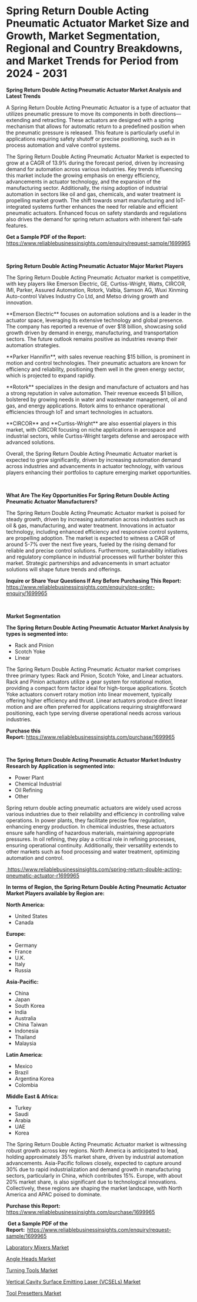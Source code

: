 <p><h1>Spring Return Double Acting Pneumatic Actuator Market Size and Growth, Market Segmentation, Regional and Country Breakdowns, and Market Trends for Period from 2024 -  2031</h1></p><p><strong>Spring Return Double Acting Pneumatic Actuator Market Analysis and Latest Trends</strong></p>
<p><p>A Spring Return Double Acting Pneumatic Actuator is a type of actuator that utilizes pneumatic pressure to move its components in both directions—extending and retracting. These actuators are designed with a spring mechanism that allows for automatic return to a predefined position when the pneumatic pressure is released. This feature is particularly useful in applications requiring safety shutoff or precise positioning, such as in process automation and valve control systems.</p><p>The Spring Return Double Acting Pneumatic Actuator Market is expected to grow at a CAGR of 13.9% during the forecast period, driven by increasing demand for automation across various industries. Key trends influencing this market include the growing emphasis on energy efficiency, advancements in actuator technology, and the expansion of the manufacturing sector. Additionally, the rising adoption of industrial automation in sectors like oil and gas, chemicals, and water treatment is propelling market growth. The shift towards smart manufacturing and IoT-integrated systems further enhances the need for reliable and efficient pneumatic actuators. Enhanced focus on safety standards and regulations also drives the demand for spring return actuators with inherent fail-safe features.</p></p>
<p><strong>Get a Sample PDF of the Report:&nbsp;</strong> <a href="https://www.reliablebusinessinsights.com/enquiry/request-sample/1699965?utm_campaign=1609&utm_medium=2&utm_source=Github&utm_content=ia&utm_term=21102024&utm_id=spring-return-double-acting-pneumatic-actuator">https://www.reliablebusinessinsights.com/enquiry/request-sample/1699965</a></p>
<p>&nbsp;</p>
<p><strong>Spring Return Double Acting Pneumatic Actuator Major Market Players</strong></p>
<p><p>The Spring Return Double Acting Pneumatic Actuator market is competitive, with key players like Emerson Electric, GE, Curtiss-Wright, Watts, CIRCOR, IMI, Parker, Assured Automation, Rotork, Valbia, Samson AG, Wuxi Xinming Auto-control Valves Industry Co Ltd, and Metso driving growth and innovation.</p><p>**Emerson Electric** focuses on automation solutions and is a leader in the actuator space, leveraging its extensive technology and global presence. The company has reported a revenue of over $18 billion, showcasing solid growth driven by demand in energy, manufacturing, and transportation sectors. The future outlook remains positive as industries revamp their automation strategies.</p><p>**Parker Hannifin**, with sales revenue reaching $15 billion, is prominent in motion and control technologies. Their pneumatic actuators are known for efficiency and reliability, positioning them well in the green energy sector, which is projected to expand rapidly. </p><p>**Rotork** specializes in the design and manufacture of actuators and has a strong reputation in valve automation. Their revenue exceeds $1 billion, bolstered by growing needs in water and wastewater management, oil and gas, and energy applications. Rotork aims to enhance operational efficiencies through IoT and smart technologies in actuators. </p><p>**CIRCOR** and **Curtiss-Wright** are also essential players in this market, with CIRCOR focusing on niche applications in aerospace and industrial sectors, while Curtiss-Wright targets defense and aerospace with advanced solutions.</p><p>Overall, the Spring Return Double Acting Pneumatic Actuator market is expected to grow significantly, driven by increasing automation demand across industries and advancements in actuator technology, with various players enhancing their portfolios to capture emerging market opportunities.</p></p>
<p>&nbsp;</p>
<p><strong>What Are The Key Opportunities For Spring Return Double Acting Pneumatic Actuator Manufacturers?</strong></p>
<p><p>The Spring Return Double Acting Pneumatic Actuator market is poised for steady growth, driven by increasing automation across industries such as oil & gas, manufacturing, and water treatment. Innovations in actuator technology, including enhanced efficiency and responsive control systems, are propelling adoption. The market is expected to witness a CAGR of around 5-7% over the next five years, fueled by the rising demand for reliable and precise control solutions. Furthermore, sustainability initiatives and regulatory compliance in industrial processes will further bolster this market. Strategic partnerships and advancements in smart actuator solutions will shape future trends and offerings.</p></p>
<p><strong>Inquire or Share Your Questions If Any Before Purchasing This Report:</strong> <a href="https://www.reliablebusinessinsights.com/enquiry/pre-order-enquiry/1699965?utm_campaign=1609&utm_medium=2&utm_source=Github&utm_content=ia&utm_term=21102024&utm_id=spring-return-double-acting-pneumatic-actuator">https://www.reliablebusinessinsights.com/enquiry/pre-order-enquiry/1699965</a></p>
<p>&nbsp;</p>
<p><strong>Market Segmentation</strong></p>
<p><strong>The Spring Return Double Acting Pneumatic Actuator Market Analysis by types is segmented into:</strong></p>
<p><ul><li>Rack and Pinion</li><li>Scotch Yoke</li><li>Linear</li></ul></p>
<p><p>The Spring Return Double Acting Pneumatic Actuator market comprises three primary types: Rack and Pinion, Scotch Yoke, and Linear actuators. Rack and Pinion actuators utilize a gear system for rotational motion, providing a compact form factor ideal for high-torque applications. Scotch Yoke actuators convert rotary motion into linear movement, typically offering higher efficiency and thrust. Linear actuators produce direct linear motion and are often preferred for applications requiring straightforward positioning, each type serving diverse operational needs across various industries.</p></p>
<p><strong>Purchase this Report:&nbsp;</strong><a href="https://www.reliablebusinessinsights.com/purchase/1699965?utm_campaign=1609&utm_medium=2&utm_source=Github&utm_content=ia&utm_term=21102024&utm_id=spring-return-double-acting-pneumatic-actuator">https://www.reliablebusinessinsights.com/purchase/1699965</a></p>
<p>&nbsp;</p>
<p><strong>The Spring Return Double Acting Pneumatic Actuator Market Industry Research by Application is segmented into:</strong></p>
<p><ul><li>Power Plant</li><li>Chemical Industrial</li><li>Oil Refining</li><li>Other</li></ul></p>
<p><p>Spring return double acting pneumatic actuators are widely used across various industries due to their reliability and efficiency in controlling valve operations. In power plants, they facilitate precise flow regulation, enhancing energy production. In chemical industries, these actuators ensure safe handling of hazardous materials, maintaining appropriate pressures. In oil refining, they play a critical role in refining processes, ensuring operational continuity. Additionally, their versatility extends to other markets such as food processing and water treatment, optimizing automation and control.</p></p>
<p><a href="https://www.reliablebusinessinsights.com/spring-return-double-acting-pneumatic-actuator-r1699965?utm_campaign=1609&utm_medium=2&utm_source=Github&utm_content=ia&utm_term=21102024&utm_id=spring-return-double-acting-pneumatic-actuator">&nbsp;https://www.reliablebusinessinsights.com/spring-return-double-acting-pneumatic-actuator-r1699965</a></p>
<p><strong>In terms of Region, the Spring Return Double Acting Pneumatic Actuator Market Players available by Region are:</strong></p>
<p>
    <p> <strong> North America: </strong>
        <ul>
            <li>United States</li>
            <li>Canada</li>
        </ul>
        </p> 
    <p> <strong> Europe: </strong>
        <ul>
            <li>Germany</li>
            <li>France</li>
            <li>U.K.</li>
            <li>Italy</li>
            <li>Russia</li>
        </ul>
        </p> 
    <p> <strong> Asia-Pacific: </strong>
        <ul>
            <li>China</li>
            <li>Japan</li>
            <li>South Korea</li>
            <li>India</li>
            <li>Australia</li>
            <li>China Taiwan</li>
            <li>Indonesia</li>
            <li>Thailand</li>
            <li>Malaysia</li>
        </ul>
        </p> 
    <p> <strong> Latin America: </strong>
        <ul>
            <li>Mexico</li>
            <li>Brazil</li>
            <li>Argentina Korea</li>
            <li>Colombia</li>
        </ul>
        </p> 
    <p> <strong> Middle East & Africa: </strong>
        <ul>
            <li>Turkey</li>
            <li>Saudi</li>
            <li>Arabia</li>
            <li>UAE</li>
            <li>Korea</li>
        </ul>
    </p>
    </p>
<p><p>The Spring Return Double Acting Pneumatic Actuator market is witnessing robust growth across key regions. North America is anticipated to lead, holding approximately 35% market share, driven by industrial automation advancements. Asia-Pacific follows closely, expected to capture around 30% due to rapid industrialization and demand growth in manufacturing sectors, particularly in China, which contributes 15%. Europe, with about 20% market share, is also significant due to technological innovations. Collectively, these regions are shaping the market landscape, with North America and APAC poised to dominate.</p></p>
<p><strong>Purchase this Report: </strong><a href="https://www.reliablebusinessinsights.com/purchase/1699965?utm_campaign=1609&utm_medium=2&utm_source=Github&utm_content=ia&utm_term=21102024&utm_id=spring-return-double-acting-pneumatic-actuator">https://www.reliablebusinessinsights.com/purchase/1699965</a></p>
<p>&nbsp;<strong>Get a Sample PDF of the Report:&nbsp;&nbsp;</strong><a href="https://www.reliablebusinessinsights.com/enquiry/request-sample/1699965?utm_campaign=1609&utm_medium=2&utm_source=Github&utm_content=ia&utm_term=21102024&utm_id=spring-return-double-acting-pneumatic-actuator">https://www.reliablebusinessinsights.com/enquiry/request-sample/1699965</a></p>
<p><strong></strong></p>
<p><p><a href="https://www.linkedin.com/pulse/laboratory-mixers-market-size-share-trends-analysis-report-end-use-kqrcc?utm_campaign=1609&utm_medium=2&utm_source=Github&utm_content=ia&utm_term=21102024&utm_id=spring-return-double-acting-pneumatic-actuator">Laboratory Mixers Market</a></p><p><a href="https://www.linkedin.com/pulse/global-angle-heads-market-trends-innovations-forward-looking-edaoc?utm_campaign=1609&utm_medium=2&utm_source=Github&utm_content=ia&utm_term=21102024&utm_id=spring-return-double-acting-pneumatic-actuator">Angle Heads Market</a></p><p><a href="https://www.linkedin.com/pulse/regulatory-landscape-its-influence-global-turning-tools-market-udz5c?utm_campaign=1609&utm_medium=2&utm_source=Github&utm_content=ia&utm_term=21102024&utm_id=spring-return-double-acting-pneumatic-actuator">Turning Tools Market</a></p><p><a href="https://www.linkedin.com/pulse/vertical-cavity-surface-emitting-laser-vcsels-market-size-status-dufcc?utm_campaign=1609&utm_medium=2&utm_source=Github&utm_content=ia&utm_term=21102024&utm_id=spring-return-double-acting-pneumatic-actuator">Vertical Cavity Surface Emitting Laser (VCSELs) Market</a></p><p><a href="https://www.linkedin.com/pulse/insights-tool-presetters-market-players-size-geographical-regions-epqcc?utm_campaign=1609&utm_medium=2&utm_source=Github&utm_content=ia&utm_term=21102024&utm_id=spring-return-double-acting-pneumatic-actuator">Tool Presetters Market</a></p></p>